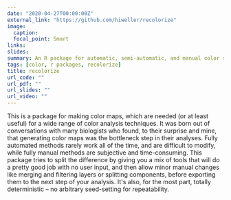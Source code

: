 ```yaml
---
date: "2020-04-27T00:00:00Z"
external_link: "https://github.com/hiweller/recolorize"
image:
  caption: 
  focal_point: Smart
links:
slides: 
summary: An R package for automatic, semi-automatic, and manual color segmentation.
tags: [color, r packages, recolorize]
title: recolorize
url_code: ""
url_pdf: ""
url_slides: ""
url_video: ""
---
```


This is a package for making color maps, which are needed (or at least useful) for a wide range of color analysis techniques. It was born out of conversations with many biologists who found, to their surprise and mine, that generating color maps was the bottleneck step in their analyses. Fully automated methods rarely work all of the time, and are difficult to modify, while fully manual methods are subjective and time-consuming. This package tries to split the difference by giving you a mix of tools that will do a pretty good job with no user input, and then allow minor manual changes like merging and filtering layers or splitting components, before exporting them to the next step of your analysis. It's also, for the most part, totally deterministic – no arbitrary seed-setting for repeatability.